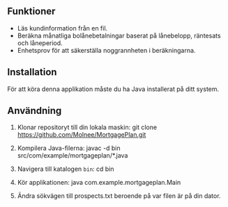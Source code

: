 ## Funktioner
- Läs kundinformation från en fil.
- Beräkna månatliga bolånebetalningar baserat på lånebelopp, räntesats och låneperiod.
- Enhetsprov för att säkerställa noggrannheten i beräkningarna.

## Installation
För att köra denna applikation måste du ha Java installerat på ditt system. 

## Användning
1. Klonar repositoryt till din lokala maskin:
git clone https://github.com/Molnee/MortgagePlan.git

2. Kompilera Java-filerna:
javac -d bin src/com/example/mortgageplan/*.java


3. Navigera till katalogen `bin`:
cd bin


4. Kör applikationen:
java com.example.mortgageplan.Main



5. Ändra sökvägen till prospects.txt beroende på var filen är på din dator.
